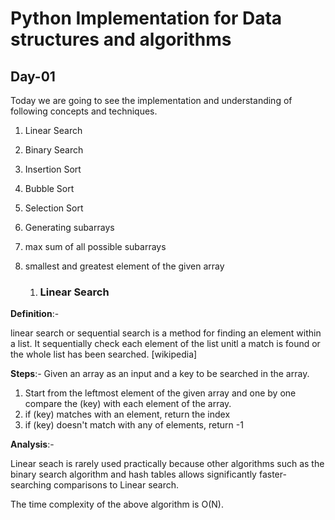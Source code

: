 # Python Implementation for Data structures and algorithms

## Day-01

Today we are going to see the implementation and understanding of following concepts and techniques.
1. Linear Search
2. Binary Search
3. Insertion Sort
4. Bubble Sort
5. Selection Sort
6. Generating subarrays
7. max sum of all possible subarrays
8. smallest and greatest element of the given array
   
    1. ### Linear Search
            
**Definition**:-

linear search or sequential search is a method for finding an element within a list. It sequentially check each element of the list unitl a match is found or the whole list has been searched. [wikipedia]

**Steps**:-
Given an array as an input and a key to be searched in the array.

1. Start from the leftmost element of the given array and one by one compare the (key) with each element of the array.
2. if (key) matches with an element, return the index
3. if (key) doesn't match with any of elements, return -1

**Analysis**:-

Linear seach is rarely used practically because other algorithms such as the binary search algorithm and hash tables allows significantly faster-searching comparisons to Linear search. 

The time complexity of the above algorithm is O(N).